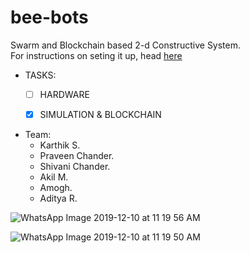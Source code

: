 # bee-bots

Swarm and Blockchain based 2-d Constructive System.  
For instructions on seting it up, head [here](https://github.com/spider-tronix/bee-bots/blob/master/integration/README.md)

* TASKS:
    - [ ] HARDWARE
    - [x] SIMULATION & BLOCKCHAIN


* Team:
     * Karthik S.
     * Praveen Chander.
     * Shivani Chander.
     * Akil M.
     * Amogh.
     * Aditya R.

![WhatsApp Image 2019-12-10 at 11 19 56 AM](https://user-images.githubusercontent.com/47322496/70810091-21361780-1de9-11ea-9ba7-d1d66da1c53a.jpeg)


![WhatsApp Image 2019-12-10 at 11 19 50 AM](https://user-images.githubusercontent.com/47322496/70810096-23987180-1de9-11ea-8661-f8f593a9eb7f.jpeg)
